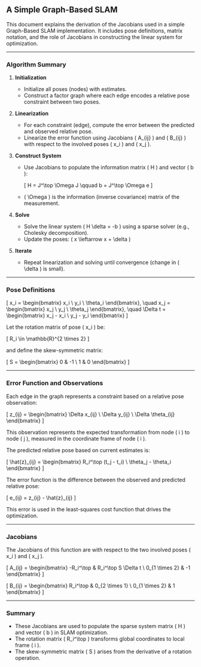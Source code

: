 ## A Simple Graph-Based SLAM

This document explains the derivation of the Jacobians used in a simple Graph-Based SLAM implementation. It includes pose definitions, matrix notation, and the role of Jacobians in constructing the linear system for optimization.

---

### Algorithm Summary

1. **Initialization**

   - Initialize all poses (nodes) with estimates.
   - Construct a factor graph where each edge encodes a relative pose constraint between two poses.

2. **Linearization**

   - For each constraint (edge), compute the error between the predicted and observed relative pose.
   - Linearize the error function using Jacobians \( A_{ij} \) and \( B_{ij} \) with respect to the involved poses \( x_i \) and \( x_j \).

3. **Construct System**

   - Use Jacobians to populate the information matrix \( H \) and vector \( b \):

     \[
     H = J^\top \Omega J \qquad b = J^\top \Omega e
     \]

   - \( \Omega \) is the information (inverse covariance) matrix of the measurement.

4. **Solve**

   - Solve the linear system \( H \delta = -b \) using a sparse solver (e.g., Cholesky decomposition).
   - Update the poses: \( x \leftarrow x + \delta \)

5. **Iterate**

   - Repeat linearization and solving until convergence (change in \( \delta \) is small).

---

### Pose Definitions

\[
x_i = \begin{bmatrix} x_i \\ y_i \\ \theta_i \end{bmatrix}, \quad
x_j = \begin{bmatrix} x_j \\ y_j \\ \theta_j \end{bmatrix}, \quad
\Delta t = \begin{bmatrix} x_j - x_i \\ y_j - y_i \end{bmatrix}
\]

Let the rotation matrix of pose \( x_i \) be:

\[
R_i \in \mathbb{R}^{2 \times 2}
\]

and define the skew-symmetric matrix:

\[
S = \begin{bmatrix}
0 & -1 \\
1 & 0
\end{bmatrix}
\]

---

### Error Function and Observations

Each edge in the graph represents a constraint based on a relative pose observation:

\[
z_{ij} = \begin{bmatrix} \Delta x_{ij} \\ \Delta y_{ij} \\ \Delta \theta_{ij} \end{bmatrix}
\]

This observation represents the expected transformation from node \( i \) to node \( j \), measured in the coordinate frame of node \( i \).

The predicted relative pose based on current estimates is:

\[
\hat{z}_{ij} = \begin{bmatrix} R_i^\top (t_j - t_i) \\ \theta_j - \theta_i \end{bmatrix}
\]

The error function is the difference between the observed and predicted relative pose:

\[
e_{ij} = z_{ij} - \hat{z}_{ij}
\]

This error is used in the least-squares cost function that drives the optimization.

---

### Jacobians

The Jacobians of this function are with respect to the two involved poses \( x_i \) and \( x_j \).

\[
A_{ij} =
\begin{bmatrix}
-R_i^\top & R_i^\top S \Delta t \\
0_{1 \times 2} & -1
\end{bmatrix}
\]

\[
B_{ij} =
\begin{bmatrix}
R_i^\top & 0_{2 \times 1} \\
0_{1 \times 2} & 1
\end{bmatrix}
\]

---

### Summary

- These Jacobians are used to populate the sparse system matrix \( H \) and vector \( b \) in SLAM optimization.
- The rotation matrix \( R_i^\top \) transforms global coordinates to local frame \( i \).
- The skew-symmetric matrix \( S \) arises from the derivative of a rotation operation.
